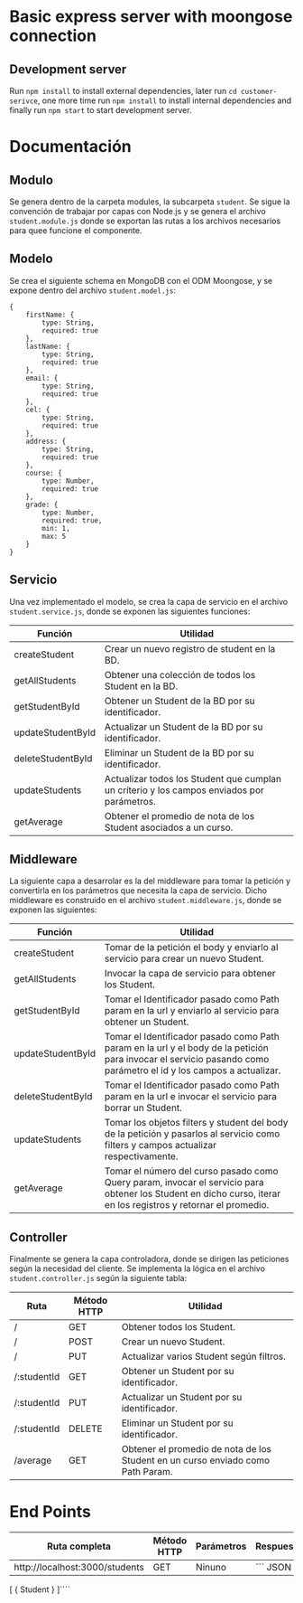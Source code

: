 # Basic express server with moongose connection


## Development server

Run `npm install` to install external dependencies, later run `cd customer-serivce`, one more time run `npm install` to install internal dependencies and finally run `npm start` to start development server.

# Documentación

## Modulo

Se genera dentro de la carpeta modules, la subcarpeta `student`. Se sigue la convención de trabajar por capas con Node.js y se genera el archivo `student.module.js` donde se exportan las rutas a los archivos necesarios para quee funcione el componente.

## Modelo

Se crea el siguiente schema en MongoDB con el ODM Moongose, y se expone dentro del archivo `student.model.js`:

``` JS
{
    firstName: {
        type: String,
        required: true
    },
    lastName: {
        type: String,
        required: true
    },
    email: {
        type: String,
        required: true
    },
    cel: {
        type: String,
        required: true
    },
    address: {
        type: String,
        required: true
    },
    course: {
        type: Number,
        required: true
    },
    grade: {
        type: Number,
        required: true,
        min: 1,
        max: 5
    }
}
``` 

## Servicio

Una vez implementado el modelo, se crea la capa de servicio en el archivo `student.service.js`, donde se exponen las siguientes funciones:

Función | Utilidad
-------------- | ---------
createStudent | Crear un nuevo registro de student en la BD.
getAllStudents | Obtener una colección de todos los Student en la BD.
getStudentById | Obtener un Student de la BD por su identificador.
updateStudentById | Actualizar un Student de la BD por su identificador. 
deleteStudentById | Eliminar un Student de la BD por su identificador.
updateStudents | Actualizar todos los Student que cumplan un críterio y los campos enviados por parámetros. 
getAverage | Obtener el promedio de nota de los Student asociados a un curso.

## Middleware

La siguiente capa a desarrolar es la del middleware para tomar la petición y convertirla en los parámetros que necesita la capa de servicio. Dicho middleware es construido en el archivo `student.middleware.js`, donde se exponen las siguientes:

Función | Utilidad
-------------- | ---------
createStudent | Tomar de la petición el body y enviarlo al servicio para crear un nuevo Student.
getAllStudents | Invocar la capa de servicio para obtener los Student.
getStudentById | Tomar el Identificador pasado como Path param en la url y enviarlo al servicio para obtener un Student.
updateStudentById |  Tomar el Identificador pasado como Path param en la url y el body de la petición para invocar el servicio pasando como parámetro el id y los campos a actualizar.
deleteStudentById | Tomar el Identificador pasado como Path param en la url e invocar el servicio para borrar un Student.
updateStudents | Tomar los objetos filters y student del body de la petición y pasarlos al servicio como filters y campos actualizar respectivamente.
getAverage | Tomar el número del curso pasado como Query param, invocar el servicio para obtener los Student en dicho curso, iterar en los registros y retornar el promedio.

## Controller

Finalmente se genera la capa controladora, donde se dirigen las peticiones según la necesidad del cliente. Se implementa la lógica en el archivo `student.controller.js` según la siguiente tabla:

Ruta | Método HTTP | Utilidad 
---- | ----------- | --------
/ | GET | Obtener todos los Student.
/ | POST | Crear un nuevo Student.
/ | PUT | Actualizar varios Student según filtros.
/:studentId | GET | Obtener un Student por su identificador.
/:studentId | PUT | Actualizar un Student por su identificador.
/:studentId | DELETE | Eliminar un Student por su identificador.
/average | GET | Obtener el promedio de nota de los Student en un curso enviado como Path Param.

# End Points
Ruta completa | Método HTTP | Parámetros | Respuesta 
------------- | ----------- | ---------- | ---------
http://localhost:3000/students | GET | Ninuno | ``` JSON 
[
    { Student }
]````